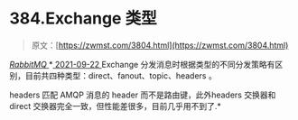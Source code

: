 <!--yml
category: 未分类
date: 0001-01-01 00:00:00
--->

# 384.Exchange 类型

> 原文：[https://zwmst.com/3804.html](https://zwmst.com/3804.html)

   [ *RabbitMQ* ](https://zwmst.com/rabbitmq)*[ <time datetime="2021-09-23T00:59:03+08:00"> 2021-09-22 </time> ](https://zwmst.com/3804.html)  Exchange 分发消息时根据类型的不同分发策略有区别，目前共四种类型：direct、fanout、topic、headers 。

headers 匹配 AMQP 消息的 header 而不是路由键，此外headers 交换器和direct 交换器完全一致，但性能差很多，目前几乎用不到了.*